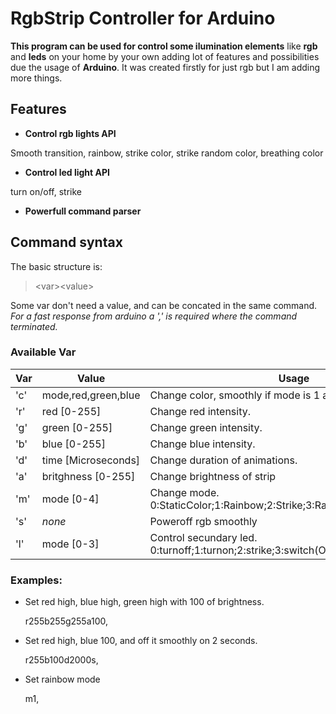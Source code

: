 # RgbStrip Controller for Arduino
**This program can be used for control some ilumination elements** like **rgb** and **leds** on your home by your own adding lot of features and possibilities due the usage of **Arduino**. It was created firstly for just rgb but I am adding more things.

## Features

 - **Control rgb lights API**

  Smooth transition, rainbow, strike color, strike random color, breathing color

 - **Control led light API**

  turn on/off, strike

 - **Powerfull command parser**


## Command syntax
The basic structure is:
> &lt;var&gt;&lt;value&gt;

Some var don't need a value, and can be concated in the same command.
<var><value><var><var><value>
For a fast response from arduino a ',' is required where the command terminated.

### Available Var

Var | Value | Usage
--- | --- | ---
'c'| mode,red,green,blue  | Change color, smoothly if mode is 1 and directly if 0
'r'| red [0-255] | Change red intensity.
'g'| green [0-255]| Change green intensity.
'b'| blue [0-255]| Change blue intensity.
'd'| time [Microseconds]| Change duration of animations.
'a'|  britghness [0-255] | Change brightness of strip
'm'| mode [0-4] | Change mode. 0:StaticColor;1:Rainbow;2:Strike;3:RandomStrike;4:Breathing
's'| _none_ | Poweroff rgb smoothly
'l'| mode [0-3] | Control secundary led. 0:turnoff;1:turnon;2:strike;3:switch(ON/OFF)

### Examples:
 - Set red high, blue high, green high with 100 of brightness.

	r255b255g255a100,
 - Set red high, blue 100, and off it smoothly on 2 seconds.

	r255b100d2000s,
 - Set rainbow mode

	m1,
